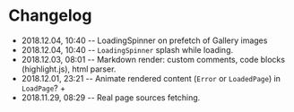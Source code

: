 # Changelog

- 2018.12.04, 10:40 -- LoadingSpinner on prefetch of Gallery images
- 2018.12.04, 10:40 -- `LoadingSpinner` splash while loading.
- 2018.12.03, 08:01 -- Markdown render: custom comments, code blocks (highlight.js), html parser.
- 2018.12.01, 23:21 -- Animate rendered content (`Error` or `LoadedPage`) in `LoadPage`? +
- 2018.11.29, 08:29 -- Real page sources fetching.

